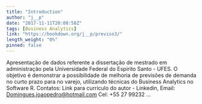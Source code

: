 ```yaml
---
title: "Introduction"
author: "j__p"
date: "2017-11-11T20:08:58Z"
tags: [Business Analytics]
link: "https://bookdown.org/j__p/previso3/"
length_weight: "0%"
pinned: false
---
```


Apresentação de dados referente a dissertação de mestrado em administração pela Universidade Federal do Espirito Santo - UFES. O objetivo é demonstrar a possibilidade de melhoria de previsões de demanda no curto prazo para no varejo, utilizando técnicas do Business Analytics no Software R. Contatos: Link para curriculo do autor - Linkedin, Email: Domingues.joaopedro@hotmail.com Cel: +55 27 99232 ...
